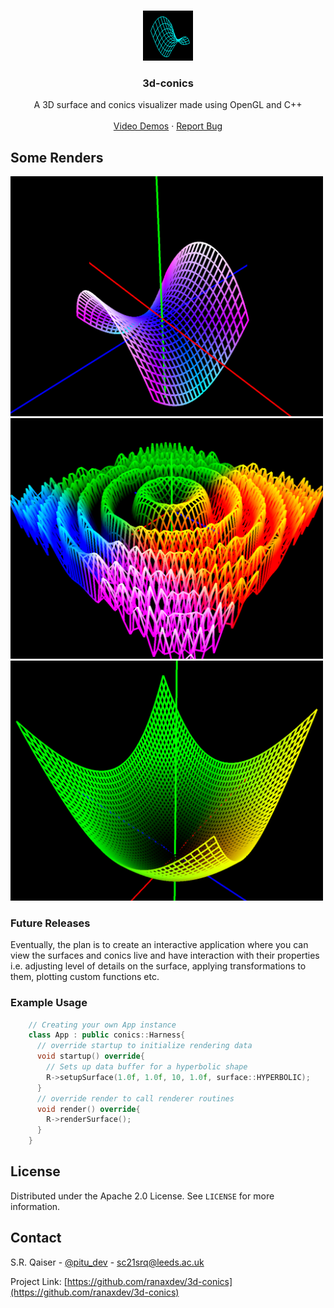 <!-- PROJECT LOGO -->
<br />
<p align="center">
  <a href="https://github.com/ranaxdev/3d-conics">
    <img src="https://github.com/ranaxdev/3d-conics/blob/main/Res/logo.png" alt="Logo" width="80" height="80">
  </a>

  <h3 align="center">3d-conics</h3>

  <p align="center">
    A 3D surface and conics visualizer made using OpenGL and C++
    <br />
    <br />
    <a href="">Video Demos</a>
    ·
    <a href="https://github.com/ranaxdev/3d-conics/issues">Report Bug</a>
  </p>
</p>


<!-- ABOUT THE PROJECT -->
## Some Renders
<img src="https://github.com/ranaxdev/3d-conics/blob/main/Res/screen1.png" alt="Hyperbolic" width="500">
<img src="https://github.com/ranaxdev/3d-conics/blob/main/Res/screen2.png" alt="Disc" width="500">
<img src="https://github.com/ranaxdev/3d-conics/blob/main/Res/screen3.png" alt="Hyperbolic" width="500">


### Future Releases

Eventually, the plan is to create an interactive application where you can view the surfaces and conics live and have interaction with their properties i.e. adjusting level of details on the surface, applying transformations to them, plotting custom functions etc.

<!-- GETTING STARTED -->
### Example Usage

```cpp
    // Creating your own App instance
    class App : public conics::Harness{
      // override startup to initialize rendering data
      void startup() override{
        // Sets up data buffer for a hyperbolic shape
        R->setupSurface(1.0f, 1.0f, 10, 1.0f, surface::HYPERBOLIC);
      }
      // override render to call renderer routines
      void render() override{
        R->renderSurface();
      }
    }
  ```

<!-- LICENSE -->
## License

Distributed under the Apache 2.0 License. See `LICENSE` for more information.


<!-- CONTACT -->
## Contact

S.R. Qaiser - [@pitu_dev](https://twitter.com/pitu_dev) - sc21srq@leeds.ac.uk

Project Link: [https://github.com/ranaxdev/3d-conics](https://github.com/ranaxdev/3d-conics)
